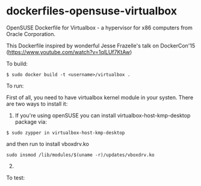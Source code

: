 dockerfiles-opensuse-virtualbox
===============================

OpenSUSE Dockerfile for Virtualbox - a hypervisor for x86 computers from Oracle Corporation. 

This Dockerfile inspired by wonderful Jesse Frazelle's talk on DockerCon'15 (https://www.youtube.com/watch?v=1qlLUf7KtAw)  


To build:

```
$ sudo docker build -t <username>/virtualbox .
```

To run: 

First of all, you need to have virtualbox kernel module in your systen. There are two ways to install it:

1) If you're using openSUSE you can install virtualbox-host-kmp-desktop package via:

```
$ sudo zypper in virtualbox-host-kmp-desktop 
```

and then run to install vboxdrv.ko 

```
sudo insmod /lib/modules/$(uname -r)/updates/vboxdrv.ko
```

2)

To test:

```
```

```
```

